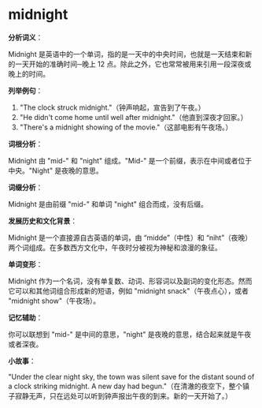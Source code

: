 # midnight

**分析词义**：

  

Midnight 是英语中的一个单词，指的是一天中的中央时间，也就是一天结束和新的一天开始的准确时间─晚上 12 点。除此之外，它也常常被用来引用一段深夜或晚上的时间。

  

**列举例句**：

  

1.  "The clock struck midnight."（钟声响起，宣告到了午夜。）
2.  "He didn't come home until well after midnight."（他直到深夜才回家。）
3.  "There's a midnight showing of the movie."（这部电影有午夜场。）

  

**词根分析**：

  

Midnight 由 "mid-" 和 "night" 组成。"Mid-" 是一个前缀，表示在中间或者位于中央。"Night" 是夜晚的意思。

  

**词缀分析**：

  

Midnight 是由前缀 "mid-" 和单词 "night" 组合而成，没有后缀。

  

**发展历史和文化背景**：

  

Midnight 是一个直接源自古英语的单词，由 “midde”（中性）和 “niht”（夜晚）两个词组成。在多数西方文化中，午夜时分被视为神秘和浪漫的象征。

  

**单词变形**：

  

Midnight 作为一个名词，没有单复数、动词、形容词以及副词的变化形态。然而它可以和其他词组合形成新的短语，例如 "midnight snack"（午夜点心），或者 "midnight show"（午夜场）。

  

**记忆辅助**：

  

你可以联想到 "mid-" 是中间的意思，"night" 是夜晚的意思，结合起来就是午夜或者深夜。

  

**小故事**：

  

"Under the clear night sky, the town was silent save for the distant sound of a clock striking midnight. A new day had begun."（在清澈的夜空下，整个镇子寂静无声，只在远处可以听到钟声报出午夜的到来。新的一天开始了。）
